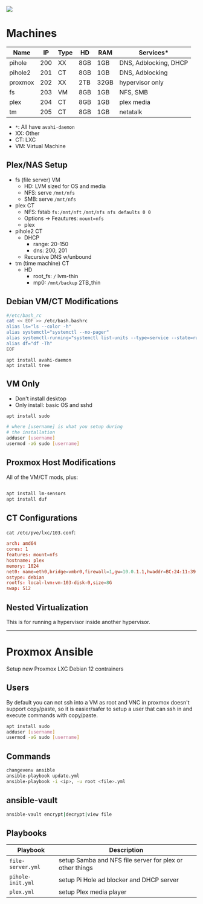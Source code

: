 ![](https://www.proxmox.com/images/proxmox/Proxmox_logo_standard_hex_400px.png#joomlaImage://local-images/proxmox/Proxmox_logo_standard_hex_400px.png?width=400&height=60)

# Machines

| Name    | IP  | Type | HD  | RAM | Services*  |
|---------|-----|------|-----|-----|------------|
| pihole  | 200 | XX   | 8GB | 1GB | DNS, Adblocking, DHCP
| pihole2 | 201 | CT   | 8GB | 1GB | DNS, Adblocking
| proxmox | 202 | XX   | 2TB | 32GB| hypervisor only
| fs      | 203 | VM   | 8GB | 1GB | NFS, SMB
| plex    | 204 | CT   | 8GB | 1GB | plex media
| tm      | 205 | CT   | 8GB | 1GB | netatalk

- `*`: All have `avahi-daemon`
- XX: Other
- CT: LXC
- VM: Virtual Machine

## Plex/NAS Setup

- fs (file server) VM
    - HD: LVM sized for OS and media
    - NFS: serve `/mnt/nfs`
    - SMB: serve `/mnt/nfs`
- plex CT
    - NFS: fstab `fs:/mnt/nft` `/mnt/nfs nfs defaults 0 0`
    - Options -> Feautures: `mount=nfs`
    - plex
- pihole2 CT
    - DHCP
        - range: 20-150
        - dns: 200, 201
    - Recursive DNS w/unbound
- tm (time machine) CT
    - HD
        - root_fs: `/` lvm-thin
        - mp0: `/mnt/backup` 2TB_thin

## Debian VM/CT Modifications

```bash
#/etc/bash_rc
cat << EOF >> /etc/bash.bashrc
alias ls="ls --color -h"
alias systemctl="systemctl --no-pager"
alias systemctl-running="systemctl list-units --type=service --state=running"
alias df="df -Th"
EOF
```

```
apt install avahi-daemon
apt install tree
```

## VM Only

- Don't install desktop
- Only install: basic OS and sshd

```bash
apt install sudo

# where [username] is what you setup during
# the installation
adduser [username]
usermod -aG sudo [username]
```

## Proxmox Host Modifications

All of the VM/CT mods, plus:

```bash

```

```bash
apt install lm-sensors
apt install duf
```


## CT Configurations

`cat /etc/pve/lxc/103.conf`:

```conf
arch: amd64
cores: 1
features: mount=nfs
hostname: plex
memory: 1024
net0: name=eth0,bridge=vmbr0,firewall=1,gw=10.0.1.1,hwaddr=BC:24:11:39:15:31,ip=10.0.1.204/24,type=veth
ostype: debian
rootfs: local-lvm:vm-103-disk-0,size=8G
swap: 512
```

## Nested Virtualization

This is for running a hypervisor inside another hypervisor.




---

# Proxmox Ansible

Setup new Proxmox LXC Debian 12 contrainers

## Users

By default you can not ssh into a VM as root and VNC in proxmox doesn't
support copy/paste, so it is easier/safer to setup a user that can
ssh in and execute commands with copy/paste.

```bash
apt install sudo
adduser [username]
usermod -aG sudo [username]
```

## Commands

```bash
changevenv ansible
ansible-playbook update.yml
ansible-playbook -i <ip>, -u root <file>.yml
```

## ansible-vault

```bash
ansible-vault encrypt|decrypt|view file
```

## Playbooks

| Playbook          | Description |
|-------------------|-------------|
| `file-server.yml` | setup Samba and NFS file server for plex or other things
| `pihole-init.yml` | setup Pi Hole ad blocker and DHCP server
| `plex.yml`        | setup Plex media player